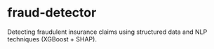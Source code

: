 # fraud-detector
Detecting fraudulent insurance claims using structured data and NLP techniques (XGBoost + SHAP).
